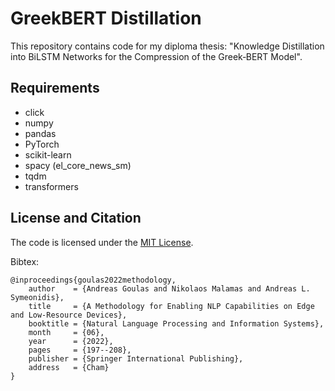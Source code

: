 # GreekBERT Distillation

This repository contains code for my diploma thesis: "Knowledge Distillation into BiLSTM Networks for the Compression of the Greek‐BERT Model".

## Requirements

* click
* numpy
* pandas
* PyTorch
* scikit-learn
* spacy (el\_core\_news\_sm)
* tqdm
* transformers

## License and Citation

The code is licensed under the [MIT License](https://opensource.org/licenses/MIT).

Bibtex:
```
@inproceedings{goulas2022methodology,
    author    = {Andreas Goulas and Nikolaos Malamas and Andreas L. Symeonidis},
    title     = {A Methodology for Enabling NLP Capabilities on Edge and Low-Resource Devices},
    booktitle = {Natural Language Processing and Information Systems},
    month     = {06},
    year      = {2022},
    pages     = {197--208},
    publisher = {Springer International Publishing},
    address   = {Cham}
}
```